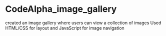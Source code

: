 # CodeAlpha_image_gallery
created an  image gallery where users can view a
collection of images Used HTML/CSS for layout
and JavaScript for image navigation 
